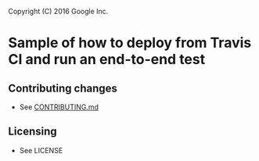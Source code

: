 Copyright (C) 2016 Google Inc.


# Sample of how to deploy from Travis CI and run an end-to-end test

## Contributing changes

* See [CONTRIBUTING.md](CONTRIBUTING.md)


## Licensing

* See LICENSE


